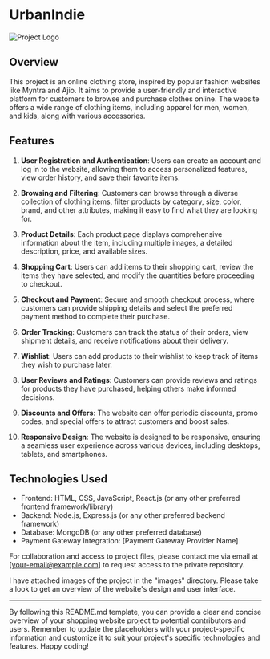 # UrbanIndie

![Project Logo](link_to_logo_image)

## Overview

This project is an online clothing store, inspired by popular fashion websites like Myntra and Ajio. It aims to provide a user-friendly and interactive platform for customers to browse and purchase clothes online. The website offers a wide range of clothing items, including apparel for men, women, and kids, along with various accessories.

## Features

1. **User Registration and Authentication**: Users can create an account and log in to the website, allowing them to access personalized features, view order history, and save their favorite items.

2. **Browsing and Filtering**: Customers can browse through a diverse collection of clothing items, filter products by category, size, color, brand, and other attributes, making it easy to find what they are looking for.

3. **Product Details**: Each product page displays comprehensive information about the item, including multiple images, a detailed description, price, and available sizes.

4. **Shopping Cart**: Users can add items to their shopping cart, review the items they have selected, and modify the quantities before proceeding to checkout.

5. **Checkout and Payment**: Secure and smooth checkout process, where customers can provide shipping details and select the preferred payment method to complete their purchase.

6. **Order Tracking**: Customers can track the status of their orders, view shipment details, and receive notifications about their delivery.

7. **Wishlist**: Users can add products to their wishlist to keep track of items they wish to purchase later.

8. **User Reviews and Ratings**: Customers can provide reviews and ratings for products they have purchased, helping others make informed decisions.

9. **Discounts and Offers**: The website can offer periodic discounts, promo codes, and special offers to attract customers and boost sales.

10. **Responsive Design**: The website is designed to be responsive, ensuring a seamless user experience across various devices, including desktops, tablets, and smartphones.

## Technologies Used

- Frontend: HTML, CSS, JavaScript, React.js (or any other preferred frontend framework/library)
- Backend: Node.js, Express.js (or any other preferred backend framework)
- Database: MongoDB (or any other preferred database)
- Payment Gateway Integration: [Payment Gateway Provider Name]

For collaboration and access to project files, please contact me via email at [your-email@example.com] to request access to the private repository.

I have attached images of the project in the "images" directory. Please take a look to get an overview of the website's design and user interface.



---

By following this README.md template, you can provide a clear and concise overview of your shopping website project to potential contributors and users. Remember to update the placeholders with your project-specific information and customize it to suit your project's specific technologies and features. Happy coding!
